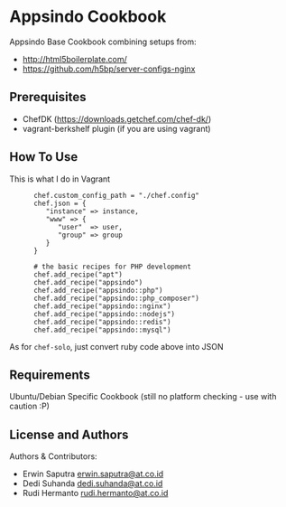 Appsindo Cookbook
=================
Appsindo Base Cookbook combining setups from:
- http://html5boilerplate.com/
- https://github.com/h5bp/server-configs-nginx

Prerequisites
-------------
- ChefDK (https://downloads.getchef.com/chef-dk/)
- vagrant-berkshelf plugin (if you are using vagrant)

How To Use
----------
This is what I do in Vagrant

```
      chef.custom_config_path = "./chef.config"
      chef.json = {
         "instance" => instance,
         "www" => {
            "user"  => user,
            "group" => group
         }
      }

      # the basic recipes for PHP development
      chef.add_recipe("apt")
      chef.add_recipe("appsindo")
      chef.add_recipe("appsindo::php")
      chef.add_recipe("appsindo::php_composer")
      chef.add_recipe("appsindo::nginx")
      chef.add_recipe("appsindo::nodejs")
      chef.add_recipe("appsindo::redis")
      chef.add_recipe("appsindo::mysql")
```

As for `chef-solo`, just convert ruby code above into JSON

Requirements
------------
Ubuntu/Debian Specific Cookbook (still no platform checking - use with caution :P)

License and Authors
-------------------
Authors & Contributors:
- Erwin Saputra <erwin.saputra@at.co.id>
- Dedi Suhanda <dedi.suhanda@at.co.id>
- Rudi Hermanto <rudi.hermanto@at.co.id>
